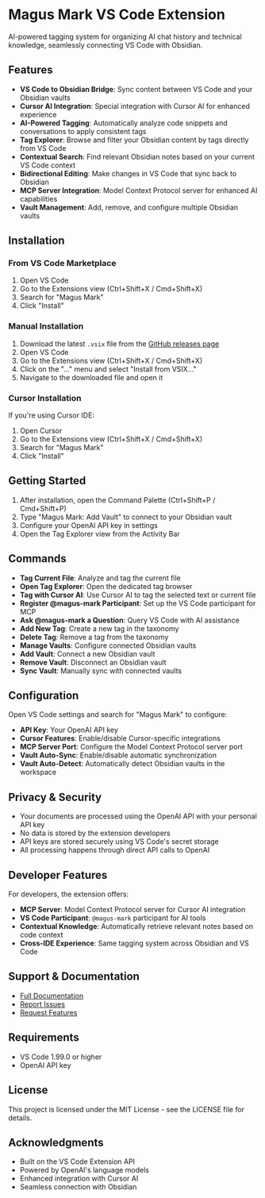 # Magus Mark VS Code Extension

AI-powered tagging system for organizing AI chat history and technical knowledge, seamlessly connecting VS Code with
Obsidian.

## Features

- **VS Code to Obsidian Bridge**: Sync content between VS Code and your Obsidian vaults
- **Cursor AI Integration**: Special integration with Cursor AI for enhanced experience
- **AI-Powered Tagging**: Automatically analyze code snippets and conversations to apply consistent tags
- **Tag Explorer**: Browse and filter your Obsidian content by tags directly from VS Code
- **Contextual Search**: Find relevant Obsidian notes based on your current VS Code context
- **Bidirectional Editing**: Make changes in VS Code that sync back to Obsidian
- **MCP Server Integration**: Model Context Protocol server for enhanced AI capabilities
- **Vault Management**: Add, remove, and configure multiple Obsidian vaults

## Installation

### From VS Code Marketplace

1. Open VS Code
2. Go to the Extensions view (Ctrl+Shift+X / Cmd+Shift+X)
3. Search for "Magus Mark"
4. Click "Install"

### Manual Installation

1. Download the latest `.vsix` file from the [GitHub releases page](https://github.com/magus-mark/magus-mark/releases)
2. Open VS Code
3. Go to the Extensions view (Ctrl+Shift+X / Cmd+Shift+X)
4. Click on the "..." menu and select "Install from VSIX..."
5. Navigate to the downloaded file and open it

### Cursor Installation

If you're using Cursor IDE:

1. Open Cursor
2. Go to the Extensions view (Ctrl+Shift+X / Cmd+Shift+X)
3. Search for "Magus Mark"
4. Click "Install"

## Getting Started

1. After installation, open the Command Palette (Ctrl+Shift+P / Cmd+Shift+P)
2. Type "Magus Mark: Add Vault" to connect to your Obsidian vault
3. Configure your OpenAI API key in settings
4. Open the Tag Explorer view from the Activity Bar

## Commands

- **Tag Current File**: Analyze and tag the current file
- **Open Tag Explorer**: Open the dedicated tag browser
- **Tag with Cursor AI**: Use Cursor AI to tag the selected text or current file
- **Register @magus-mark Participant**: Set up the VS Code participant for MCP
- **Ask @magus-mark a Question**: Query VS Code with AI assistance
- **Add New Tag**: Create a new tag in the taxonomy
- **Delete Tag**: Remove a tag from the taxonomy
- **Manage Vaults**: Configure connected Obsidian vaults
- **Add Vault**: Connect a new Obsidian vault
- **Remove Vault**: Disconnect an Obsidian vault
- **Sync Vault**: Manually sync with connected vaults

## Configuration

Open VS Code settings and search for "Magus Mark" to configure:

- **API Key**: Your OpenAI API key
- **Cursor Features**: Enable/disable Cursor-specific integrations
- **MCP Server Port**: Configure the Model Context Protocol server port
- **Vault Auto-Sync**: Enable/disable automatic synchronization
- **Vault Auto-Detect**: Automatically detect Obsidian vaults in the workspace

## Privacy & Security

- Your documents are processed using the OpenAI API with your personal API key
- No data is stored by the extension developers
- API keys are stored securely using VS Code's secret storage
- All processing happens through direct API calls to OpenAI

## Developer Features

For developers, the extension offers:

- **MCP Server**: Model Context Protocol server for Cursor AI integration
- **VS Code Participant**: `@magus-mark` participant for AI tools
- **Contextual Knowledge**: Automatically retrieve relevant notes based on code context
- **Cross-IDE Experience**: Same tagging system across Obsidian and VS Code

## Support & Documentation

- [Full Documentation](https://github.com/magus-mark/magus-mark/wiki)
- [Report Issues](https://github.com/magus-mark/magus-mark/issues)
- [Request Features](https://github.com/magus-mark/magus-mark/issues/new?template=feature_request.md)

## Requirements

- VS Code 1.99.0 or higher
- OpenAI API key

## License

This project is licensed under the MIT License - see the LICENSE file for details.

## Acknowledgments

- Built on the VS Code Extension API
- Powered by OpenAI's language models
- Enhanced integration with Cursor AI
- Seamless connection with Obsidian
